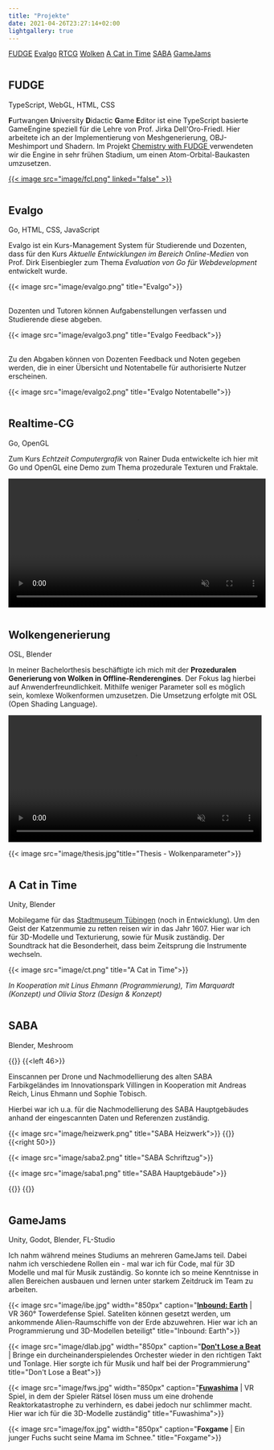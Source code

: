```yaml
---
title: "Projekte"
date: 2021-04-26T23:27:14+02:00
lightgallery: true
---
```


<div class="sidebar">
  <a href="#fudge">FUDGE</a>
  <a href="#evalgo">Evalgo</a>
  <a href="#rtcg">RTCG</a>
  <a href="#thesis">Wolken</a>
  <a href="#cat">A Cat in Time</a>
  <a href="#saba">SABA</a>
  <a href="#gamejams">GameJams</a>
  <i class="sidebar-arrow fas fa-chevron-left"></i>
</div>

<h2 id="fudge"> FUDGE <a href="https://github.com/JirkaDellOro/FUDGE"><i class="fab fa-github fa-gh"> <i class="fas fa-angle-right"></i></i></a></h2>
<span class="describer-right">TypeScript, WebGL, HTML, CSS</span>

**F**urtwangen **U**niversity **D**idactic **G**ame **E**ditor ist eine TypeScript basierte GameEngine speziell für die Lehre von Prof. Jirka Dell'Oro-Friedl. Hier arbeitete ich an der Implementierung von Meshgenerierung, OBJ-Meshimport und Shadern. Im Projekt <a href="https://github.com/hs-furtwangen/FUDGE-Chemistry_MasterW19">Chemistry with FUDGE <i class="fab fa-github fa-gh"></i></a> verwendeten wir die Engine in sehr frühen Stadium, um einen Atom-Orbital-Baukasten umzusetzen.

<a href="https://hs-furtwangen.github.io/FUDGE-Chemistry_MasterW19/app/index.html">{{< image src="image/fcl.png" linked="false" >}}</a>


<h2 id="evalgo"> Evalgo <a href="https://github.com/SimonStorlSchulke/Evalgo"><i class="fab fa-github fa-gh"> <i class="fas fa-angle-right"></i></i></a></h2>
<p class="describer-right">Go, HTML, CSS, JavaScript</p>

Evalgo ist ein Kurs-Management System für Studierende und Dozenten, dass für den Kurs *Aktuelle Entwicklungen im Bereich Online-Medien* von Prof. Dirk Eisenbiegler zum Thema *Evaluation von Go für Webdevelopment* entwickelt wurde. 

{{< image src="image/evalgo.png" title="Evalgo">}}
<br><br>

Dozenten und Tutoren können Aufgabenstellungen verfassen und Studierende diese abgeben.

{{< image src="image/evalgo3.png" title="Evalgo Feedback">}}
<br><br>

Zu den Abgaben können von Dozenten Feedback und Noten gegeben werden, die in einer Übersicht und Notentabelle für authorisierte Nutzer erscheinen. 

{{< image src="image/evalgo2.png" title="Evalgo Notentabelle">}}

<h2 id="rtcg"> Realtime-CG <a href="https://github.com/SimonStorlSchulke/RealtimeCG"><i class="fab fa-github fa-gh"> <i class="fas fa-angle-right"></i></i></a></h2>
<p class="describer-right">Go, OpenGL</p>

Zum Kurs *Echtzeit Computergrafik* von Rainer Duda entwickelte ich hier mit Go und OpenGL eine Demo zum Thema prozedurale Texturen und Fraktale.

<video width="512px" autoplay muted loop>
  <source src="res/shading.mp4" type="video/mp4">
</video> 

<h2 id="thesis"> Wolkengenerierung <a href="res/Bachelorarbeit_Simon_Storl-Schulke.pdf"><i class="fas fa-file-pdf"></i> <i class="fas fa-angle-right"></i></i></a></h2>
<p class="describer-right">OSL, Blender</p>

In meiner Bachelorthesis beschäftigte ich mich mit der **Prozeduralen Generierung von Wolken in Offline-Renderengines**. Der Fokus lag hierbei auf Anwenderfreundlichkeit. Mithilfe weniger Parameter soll es möglich sein, komlexe Wolkenformen umzusetzen. Die Umsetzung erfolgte mit OSL (Open Shading Language).

<video width="100%" autoplay muted loop controls>
  <source src="res/thesis_example.mp4" type="video/mp4">
</video> 

{{< image src="image/thesis.jpg"title="Thesis - Wolkenparameter">}}


<h2 id="cat"> A Cat in Time</h2>
<p class="describer-right">Unity, Blender</p>

Mobilegame für das [Stadtmuseum Tübingen](https://www.tuebingen.de/stadtmuseum/) (noch in Entwicklung). Um den Geist der Katzenmumie zu retten reisen wir in das Jahr 1607. Hier war ich für 3D-Modelle und Texturierung, sowie für Musik zuständig. Der Soundtrack hat die Besonderheit, dass beim Zeitsprung die Instrumente wechseln.


{{< image src="image/ct.png" title="A Cat in Time">}}

*In Kooperation mit Linus Ehmann (Programmierung), Tim Marquardt (Konzept) und Olivia Storz (Design & Konzept)*

<h2 id="saba"> SABA</h2>
<p class="describer-right">Blender, Meshroom</p>

{{<twoculumn>}}
{{<left 46>}}

Einscannen per Drone und Nachmodellierung des alten SABA Farbikgeländes im Innovationspark Villingen in Kooperation mit Andreas Reich, Linus Ehmann und Sophie Tobisch. 

Hierbei war ich u.a. für die Nachmodellierung des SABA Hauptgebäudes anhand der eingescannten Daten und Referenzen zuständig.

{{< image src="image/heizwerk.png" title="SABA Heizwerk">}}
{{</left>}}
{{<right 50>}}

{{< image src="image/saba2.png" title="SABA Schriftzug">}}

{{< image src="image/saba1.png" title="SABA Hauptgebäude">}}

{{</right>}}
{{</twoculumn>}}

<h2 id="gamejams"> GameJams</h2>
<p class="describer-right">Unity, Godot, Blender, FL-Studio</p>

Ich nahm während meines Studiums an mehreren GameJams teil. Dabei nahm ich verschiedene Rollen ein - mal war ich für Code, mal für 3D Modelle und mal für Musik zuständig. So konnte ich so meine Kenntnisse in allen Bereichen ausbauen und lernen unter starkem Zeitdruck im Team zu arbeiten.


{{< image src="image/ibe.jpg" width="850px" caption="[**Inbound: Earth**](https://globalgamejam.org/2019/games/inbound-earth) | VR 360° Towerdefense Spiel. Sateliten können gesetzt werden, um ankommende Alien-Raumschiffe von der Erde abzuwehren. Hier war ich an Programmierung und 3D-Modellen beteiligt" title="Inbound: Earth">}}

{{< image src="image/dlab.jpg" width="850px" caption="[**Don't Lose a Beat**](https://github.com/CalvinDO/DontLoseABeat) | Bringe ein durcheinanderspielendes Orchester wieder in den richtigen Takt und Tonlage. Hier sorgte ich für Musik und half bei der Programmierung" title="Don't Lose a Beat">}}

{{< image src="image/fws.jpg" width="850px" caption="[**Fuwashima**](https://globalgamejam.org/2020/games/fuwashima-2) | VR Spiel, in dem der Spieler Rätsel lösen muss um eine drohende Reaktorkatastrophe zu verhindern, es dabei jedoch nur schlimmer macht. Hier war ich für die 3D-Modelle zuständig" title="Fuwashima">}}

{{< image src="image/fox.jpg" width="850px" caption="**Foxgame** | Ein junger Fuchs sucht seine Mama im Schnee." title="Foxgame">}}

<style>
  .page {
    max-width: 1000px;
}

.shadow {
  box-shadow: 8px 5px 20px #1114;
}

h2 {
  margin-top: 42px !important;
}
</style>
